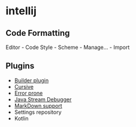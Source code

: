 # intellij

## Code Formatting

Editor - Code Style - Scheme - Manage... - Import 

## Plugins

* [Builder plugin](https://plugins.jetbrains.com/plugin/7567-builder-plugi)
* [Cursive](https://plugins.jetbrains.com/plugin/8090-cursive)
* [Error prone](https://plugins.jetbrains.com/plugin/7349-error-prone-compiler-integration)
* [Java Stream Debugger](https://plugins.jetbrains.com/plugin/9696-java-stream-debugger)
* [MarkDown support](https://plugins.jetbrains.com/plugin/7793-markdown-support)
* Settings repository
* Kotlin
